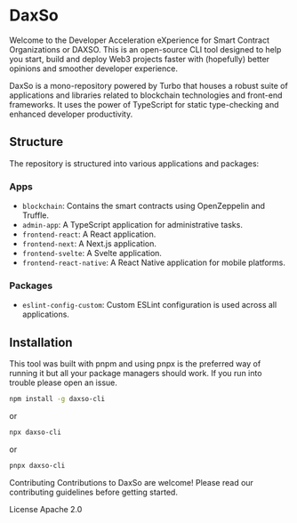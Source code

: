 
# DaxSo

Welcome to the Developer Acceleration eXperience for Smart Contract Organizations or DAXSO. This is an open-source CLI tool designed to help you start, build and deploy Web3 projects faster with (hopefully) better opinions and smoother developer experience.

DaxSo is a mono-repository powered by Turbo that houses a robust suite of applications and libraries related to blockchain technologies and front-end frameworks. It uses the power of TypeScript for static type-checking and enhanced developer productivity.

## Structure

The repository is structured into various applications and packages:

### Apps

- `blockchain`: Contains the smart contracts using OpenZeppelin and Truffle.
- `admin-app`: A TypeScript application for administrative tasks.
- `frontend-react`: A React application.
- `frontend-next`: A Next.js application.
- `frontend-svelte`: A Svelte application.
- `frontend-react-native`: A React Native application for mobile platforms.

### Packages

- `eslint-config-custom`: Custom ESLint configuration is used across all applications.

## Installation

This tool was built with pnpm and using pnpx is the preferred way of running it but all your package managers should work. If you run into trouble please open an issue.

```bash
npm install -g daxso-cli
```

or

```bash
npx daxso-cli
```

or

```bash
pnpx daxso-cli
```

Contributing
Contributions to DaxSo are welcome! Please read our contributing guidelines before getting started.

License Apache 2.0
